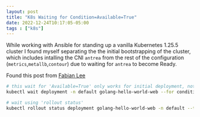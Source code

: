 ```yaml
---
layout: post
title: "K8s Waiting for Condition=Available=True"
date: 2022-12-24T10:17:05-05:00
tags : ["k8s"]
---
```


While working with Ansible for standing up a vanilla Kubernetes 1.25.5 cluster I found myself separating the the initial bootstrapping of the cluster, which includes intalling the CNI `antrea` from the rest of the configuration (`metrics`,`metallb`,`contour`) due to waiting for `antrea` to become Ready.

<!--more-->

Found this post from [Fabian Lee](https://fabianlee.org/2022/01/27/kubernetes-using-kubectl-to-wait-for-condition-of-pods-deployments-services/)

```bash
# this wait for 'Available=True' only works for initial deployment, not rolling
kubectl wait deployment -n default golang-hello-world-web --for condition=Available=True --timeout=90s

# wait using 'rollout status'
kubectl rollout status deployment golang-hello-world-web -n default --timeout=90s
```